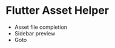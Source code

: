 # Flutter Asset Helper

<!-- Plugin description -->
- Asset file completion
- Sidebar preview
- Goto
<!-- Plugin description end -->
